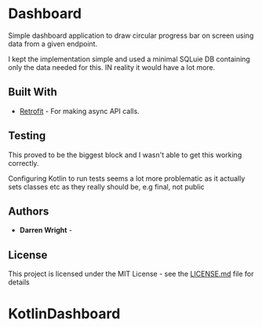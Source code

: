 # Dashboard

Simple dashboard application to draw circular progress bar on screen using data from a given endpoint.

I kept the implementation simple and used a minimal SQLuie DB containing only the data needed for this. IN reality it would have a lot more.

## Built With

* [Retrofit](http://square.github.io/retrofit/) - For making async API calls.

## Testing

This proved to be the biggest block and I wasn't able to get this working correctly.

Configuring Kotlin to run tests seems a lot more problematic as it actually sets classes etc as they really should be, e.g final, not public

## Authors

* **Darren Wright** -


## License

This project is licensed under the MIT License - see the [LICENSE.md](LICENSE.md) file for details
# KotlinDashboard
